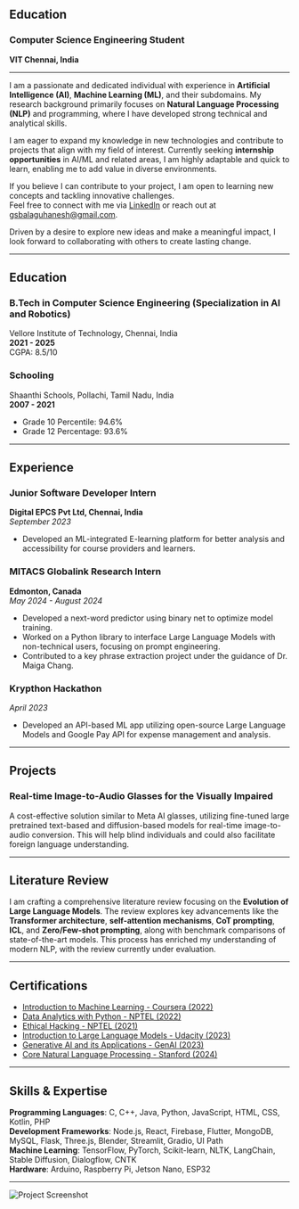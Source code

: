 ## Education

### Computer Science Engineering Student  
**VIT Chennai, India**

---

I am a passionate and dedicated individual with experience in **Artificial Intelligence (AI)**, **Machine Learning (ML)**, and their subdomains. My research background primarily focuses on **Natural Language Processing (NLP)** and programming, where I have developed strong technical and analytical skills.


I am eager to expand my knowledge in new technologies and contribute to projects that align with my field of interest. Currently seeking **internship opportunities** in AI/ML and related areas, I am highly adaptable and quick to learn, enabling me to add value in diverse environments.

If you believe I can contribute to your project, I am open to learning new concepts and tackling innovative challenges.  
Feel free to connect with me via [LinkedIn](https://linkedin.com/in/Balaguhanesh) or reach out at gsbalaguhanesh@gmail.com.

Driven by a desire to explore new ideas and make a meaningful impact, I look forward to collaborating with others to create lasting change.

---

## Education

### **B.Tech in Computer Science Engineering (Specialization in AI and Robotics)**  
Vellore Institute of Technology, Chennai, India  
**2021 - 2025**  
CGPA: 8.5/10

### **Schooling**  
Shaanthi Schools, Pollachi, Tamil Nadu, India  
**2007 - 2021**  
- Grade 10 Percentile: 94.6%  
- Grade 12 Percentage: 93.6%

---

## Experience

### **Junior Software Developer Intern**  
**Digital EPCS Pvt Ltd, Chennai, India**  
*September 2023*  
- Developed an ML-integrated E-learning platform for better analysis and accessibility for course providers and learners.

### **MITACS Globalink Research Intern**  
**Edmonton, Canada**  
*May 2024 - August 2024*  
- Developed a next-word predictor using binary net to optimize model training.
- Worked on a Python library to interface Large Language Models with non-technical users, focusing on prompt engineering.
- Contributed to a key phrase extraction project under the guidance of Dr. Maiga Chang.

### **Krypthon Hackathon**  
*April 2023*  
- Developed an API-based ML app utilizing open-source Large Language Models and Google Pay API for expense management and analysis.

---

## Projects

### **Real-time Image-to-Audio Glasses for the Visually Impaired**  
A cost-effective solution similar to Meta AI glasses, utilizing fine-tuned large pretrained text-based and diffusion-based models for real-time image-to-audio conversion. This will help blind individuals and could also facilitate foreign language understanding.

---

## Literature Review

I am crafting a comprehensive literature review focusing on the **Evolution of Large Language Models**. The review explores key advancements like the **Transformer architecture**, **self-attention mechanisms**, **CoT prompting**, **ICL**, and **Zero/Few-shot prompting**, along with benchmark comparisons of state-of-the-art models. This process has enriched my understanding of modern NLP, with the review currently under evaluation.

---

## Certifications

- [Introduction to Machine Learning - Coursera (2022)](link)  
- [Data Analytics with Python - NPTEL (2022)](link)  
- [Ethical Hacking - NPTEL (2021)](link)  
- [Introduction to Large Language Models - Udacity (2023)](link)  
- [Generative AI and its Applications - GenAI (2023)](link)  
- [Core Natural Language Processing - Stanford (2024)](link)

---

## Skills & Expertise

**Programming Languages**: C, C++, Java, Python, JavaScript, HTML, CSS, Kotlin, PHP  
**Development Frameworks**: Node.js, React, Firebase, Flutter, MongoDB, MySQL, Flask, Three.js, Blender, Streamlit, Gradio, UI Path  
**Machine Learning**: TensorFlow, PyTorch, Scikit-learn, NLTK, LangChain, Stable Diffusion, Dialogflow, CNTK  
**Hardware**: Arduino, Raspberry Pi, Jetson Nano, ESP32  

---

![Project Screenshot](path-to-your-project-screenshot.jpg)
